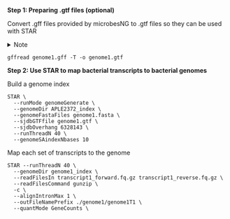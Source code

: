 **Step 1: Preparing .gtf files (optional)**

Convert .gff files provided by microbesNG to .gtf files so they can be used with STAR

<details>
<summary> Note </summary>
This .gtf file does not carry over uniprotKB annotations but they will be merged in later steps in R
</details>

<!-- This .gtf file does not carry over uniprotKB annotations but they will be merged in later steps in R -->

```
gffread genome1.gff -T -o genome1.gtf

```
**Step 2: Use STAR to map bacterial transcripts to bacterial genomes**

Build a genome index

```
STAR \
  --runMode genomeGenerate \
  --genomeDir APLE2372_index \
  --genomeFastaFiles genome1.fasta \
  --sjdbGTFfile genome1.gtf \
  --sjdbOverhang 6328143 \
  --runThreadN 40 \
  --genomeSAindexNbases 10

```

Map each set of transcripts to the genome 

```
STAR --runThreadN 40 \
  --genomeDir genome1_index \
  --readFilesIn transcript1_forward.fq.gz transcript1_reverse.fq.gz \
  --readFilesCommand gunzip \
  -c \
  --alignIntronMax 1 \
  --outFileNamePrefix ./genome1/genome1T1 \
  --quantMode GeneCounts \

```
